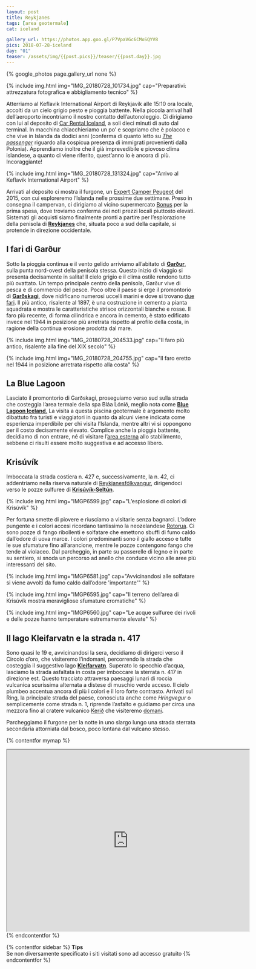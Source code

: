 ```yaml
---
layout: post
title: Reykjanes
tags: [area geotermale]
cat: iceland

gallery_url: https://photos.app.goo.gl/P7VpaVGc6CMoSQYV8
pics: 2018-07-28-iceland
day: "01"
teaser: /assets/img/{{post.pics}}/teaser/{{post.day}}.jpg
---
```


{% google_photos page.gallery_url none %}

{% include img.html img="IMG_20180728_101734.jpg" cap="Preparativi: attrezzatura fotografica e abbigliamento tecnico" %}

Atterriamo al Keflavik International Airport di Reykjavik alle 15:10 ora locale, accolti da un cielo grigio pesto e pioggia battente. Nella piccola arrival hall dell’aeroporto incontriamo il nostro contatto dell’autonoleggio. Ci dirigiamo con lui al deposito di [Car Rental Iceland](https://www.carrentaliceland.com/), a soli dieci minuti di auto dal terminal. In macchina chiacchieriamo un po’ e scopriamo che è polacco e che vive in Islanda da dodici anni (conferma di quanto letto su [*The passenger*](https://thepassenger.iperborea.com/titoli/islanda/) riguardo alla cospicua presenza di immigrati provenienti dalla Polonia). Apprendiamo inoltre che il già imprevedibile e piovoso clima islandese, a quanto ci viene riferito, quest’anno lo è ancora di più. Incoraggiante!

{% include img.html img="IMG_20180728_131324.jpg" cap="Arrivo al Keflavik International Airport" %}

Arrivati al deposito ci mostra il furgone, un [Expert Camper Peugeot](https://www.carrentaliceland.com/campers-campervan/) del 2015, con cui esploreremo l’Islanda nelle prossime due settimane. Preso in consegna il campervan, ci dirigiamo al vicino supermercato [Bonus](https://bonus.is/en/find-stores/) per la prima spesa, dove troviamo conferma dei noti prezzi locali piuttosto elevati. Sistemati gli acquisti siamo finalmente pronti a partire per l’esplorazione della penisola di **[Reykjanes](https://www.visitreykjanes.is/en)** che, situata poco a sud della capitale, si protende in direzione occidentale.

## I fari di Garður

Sotto la pioggia continua e il vento gelido arriviamo all’abitato di **[Garður](https://www.visitreykjanes.is/en/destinations/munincipalities/gardur)**, sulla punta nord-ovest della penisola stessa. Questo inizio di viaggio si presenta decisamente in salita! Il cielo grigio e il clima ostile rendono tutto più ovattato. Un tempo principale centro della penisola, Garður vive di pesca e di commercio del pesce. Poco oltre il paese si erge il promontorio di **[Garðskagi](https://www.visitreykjanes.is/en/place/gardskagi)**, dove nidificano numerosi uccelli marini e dove si trovano [due fari](https://www.visitreykjanes.is/en/place/the-lighthouse-on-gardskagi). Il più antico, risalente al 1897, è una costruzione in cemento a pianta squadrata e mostra le caratteristiche strisce orizzontali bianche e rosse. Il faro più recente, di forma cilindrica e ancora in cemento, è stato edificato invece nel 1944 in posizione più arretrata rispetto al profilo della costa, in ragione della continua erosione prodotta dal mare.

{% include img.html img="IMG_20180728_204533.jpg" cap="Il faro più antico, risalente alla fine del XIX secolo" %}

{% include img.html img="IMG_20180728_204755.jpg" cap="Il faro eretto nel 1944 in posizione arretrata rispetto alla costa" %}

## La Blue Lagoon

 Lasciato il promontorio di Garðskagi, proseguiamo verso sud sulla strada che costeggia l’area termale della spa Bláa Lónið, meglio nota come [**Blue Lagoon Iceland**.](https://www.bluelagoon.com/) La visita a questa piscina geotermale è argomento molto dibattuto fra turisti e viaggiatori in quanto da alcuni viene indicata come esperienza imperdibile per chi visita l’Islanda, mentre altri vi si oppongono per il costo decisamente elevato. Complice anche la pioggia battente, decidiamo di non entrare, né di visitare l’[area esterna](https://annaluciani.com/2018/05/17/terme-hot-tubs-e-hot-springs-islandesi/) allo stabilimento, sebbene ci risulti essere molto suggestiva e ad accesso libero.

## Krisúvík

Imboccata la strada costiera n. 427 e, successivamente, la n. 42, ci addentriamo nella riserva naturale di [Reykjanesfólkvangur](https://www.lonelyplanetitalia.it/destinazioni/islanda/reykjanesfolkvangur), dirigendoci verso le pozze sulfuree di [**Krisúvík-Seltún**](https://guidetoiceland.is/connect-with-locals/regina/the-colourful-geothermal-area-at-seltun-krysuvik-on-the-reykjanes-peninsula-in-sw-iceland).

{% include img.html img="IMGP6599.jpg" cap="L’esplosione di colori di Krisúvík" %}

Per fortuna smette di piovere e riusciamo a visitarle senza bagnarci. L’odore pungente e i colori accesi ricordano tantissimo la neozelandese [Rotorua](https://www.van42.com/2012/12/28/nz_03-rotorua.html). Ci sono pozze di fango ribollenti e solfatare che emettono sbuffi di fumo caldo dall’odore di uova marce. I colori predominanti sono il giallo acceso e tutte le sue sfumature fino all’arancione, mentre le pozze contengono fango che tende al violaceo. Dal parcheggio, in parte su passerelle di legno e in parte su sentiero, si snoda un percorso ad anello che conduce vicino alle aree più interessanti del sito.

{% include img.html img="IMGP6581.jpg" cap="Avvicinandosi alle solfatare si viene avvolti da fumo caldo dall’odore 'importante'" %}

{% include img.html img="IMGP6595.jpg" cap="Il terreno dell’area di Krisúvík mostra meravigliose sfumature cromatiche" %}

{% include img.html img="IMGP6560.jpg" cap="Le acque sulfuree dei rivoli e delle pozze hanno temperature estremamente elevate" %}

## Il lago Kleifarvatn e la strada n. 417

Sono quasi le 19 e, avvicinandosi la sera, decidiamo di dirigerci verso il Circolo d’oro, che visiteremo l’indomani, percorrendo la strada che costeggia il suggestivo lago **[Kleifarvatn](https://hiticeland.com/places_and_photos_from_iceland/lake-kleifarvatn)**. Superato lo specchio d’acqua, lasciamo la strada asfaltata in costa per imboccare la sterrata n. 417 in direzione est. Questo tracciato attraversa paesaggi lunari di roccia vulcanica scurissima alternata a distese di muschio verde acceso. Il cielo plumbeo accentua ancora di più i colori e il loro forte contrasto. Arrivati sul Ring, la principale strada del paese, conosciuta anche come *Hringvegur* o semplicemente come strada n. 1, riprende l’asfalto e guidiamo per circa una mezzora fino al cratere vulcanico [Kerið](https://guidetoiceland.is/travel-iceland/drive/kerid) che visiteremo [domani](https://www.van42.com/2018/07/29/iceland_02-circolo-oro.html).

Parcheggiamo il furgone per la notte in uno slargo lungo una strada sterrata secondaria attorniata dal bosco, poco lontana dal vulcano stesso.

{% contentfor mymap %}
<iframe src="https://www.google.com/maps/d/embed?mid=1XsprMX5QVJhsLRF7BCQbQXrmI0TAgWXk&ehbc=2E312F" width="640" height="480"></iframe>
{% endcontentfor %}

{% contentfor sidebar %}
**Tips**  
Se non diversamente specificato i siti visitati sono ad accesso gratuito
{% endcontentfor %}